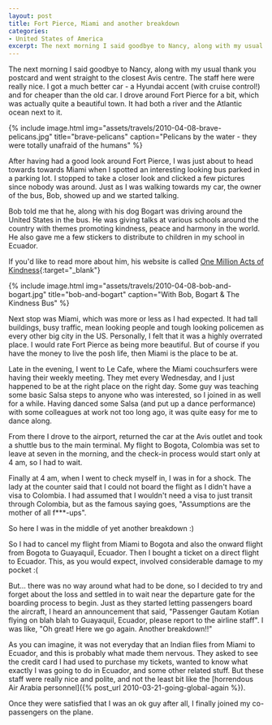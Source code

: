 ```yaml
---
layout: post
title: Fort Pierce, Miami and another breakdown
categories:
- United States of America
excerpt: The next morning I said goodbye to Nancy, along with my usual thank you postcard and went straight to the closest Avis centre. The staff here were really nice. I got a much better car - a Hyundai accent (with cruise control!) and for cheaper than the old car.
---
```


The next morning I said goodbye to Nancy, along with my usual thank you postcard
and went straight to the closest Avis centre. The staff here were really nice. I
got a much better car - a Hyundai accent (with cruise control!) and for cheaper
than the old car. I drove around Fort Pierce for a bit, which was actually quite
a beautiful town. It had both a river and the Atlantic ocean next to it.

{% include image.html
    img="assets/travels/2010-04-08-brave-pelicans.jpg"
    title="brave-pelicans"
    caption="Pelicans by the water - they were totally unafraid of the humans"
        %}

After having had a good look around Fort Pierce, I was just about to head
towards towards Miami when I spotted an interesting looking bus parked in a
parking lot. I stopped to take a closer look and clicked a few pictures since
nobody was around. Just as I was walking towards my car, the owner of the bus,
Bob, showed up and we started talking.

Bob told me that he, along with his dog Bogart was driving around the United
States in the bus. He was giving talks at various schools around the country
with themes promoting kindness, peace and harmony in the world. He also gave me
a few stickers to distribute to children in my school in Ecuador.

If you'd like to read more about him, his website is called [One Million Acts of
Kindness](http://www.OneMillionActsOfKindness.com){:target="_blank"}

{% include image.html
    img="assets/travels/2010-04-08-bob-and-bogart.jpg"
    title="bob-and-bogart"
    caption="With Bob, Bogart & The Kindness Bus" %}

Next stop was Miami, which was more or less as I had expected. It had tall
buildings, busy traffic, mean looking people and tough looking policemen as
every other big city in the US. Personally, I felt that it was a highly
overrated place. I would rate Fort Pierce as being more beautiful. But of course
if you have the money to live the posh life, then Miami is the place to be at.

Late in the evening, I went to Le Cafe, where the Miami couchsurfers were having
their weekly meeting. They met every Wednesday, and I just happened to be at the
right place on the right day. Some guy was teaching some basic Salsa steps to
anyone who was interested, so I joined in as well for a while. Having danced
some Salsa (and put up a dance performance) with some colleagues at work not too
long ago, it was quite easy for me to dance along.

From there I drove to the airport, returned the car at the Avis outlet and took
a shuttle bus to the main terminal. My flight to Bogota, Colombia was set to
leave at seven in the morning, and the check-in process would start only at 4
am, so I had to wait.

Finally at 4 am, when I went to check myself in, I was in for a shock. The lady
at the counter said that I could not board the flight as I didn't have a visa to
Colombia. I had assumed that I wouldn't need a visa to just transit through
Colombia, but as the famous saying goes, "Assumptions are the mother of all
f***-ups".

So here I was in the middle of yet another breakdown :)

So I had to cancel my flight from Miami to Bogota and also the onward flight
from Bogota to Guayaquil, Ecuador. Then I bought a ticket on a direct flight to
Ecuador. This, as you would expect, involved considerable damage to my pocket :(

But... there was no way around what had to be done, so I decided to try and
forget about the loss and settled in to wait near the departure gate for the
boarding process to begin. Just as they started letting passengers board the
aircraft, I heard an announcement that said, "Passenger Gautam Kotian flying on
blah blah to Guayaquil, Ecuador, please report to the airline staff". I was
like, "Oh great! Here we go again. Another breakdown!!"

As you can imagine, it was not everyday that an Indian flies from Miami to
Ecuador, and this is probably what made them nervous. They asked to see the
credit card I had used to purchase my tickets, wanted to know what exactly I was
going to do in Ecuador, and some other related stuff. But these staff were
really nice and polite, and not the least bit like the [horrendous Air Arabia
personnel]({% post_url 2010-03-21-going-global-again %}).

Once they were satisfied that I was an ok guy after all, I finally joined my
co-passengers on the plane.

